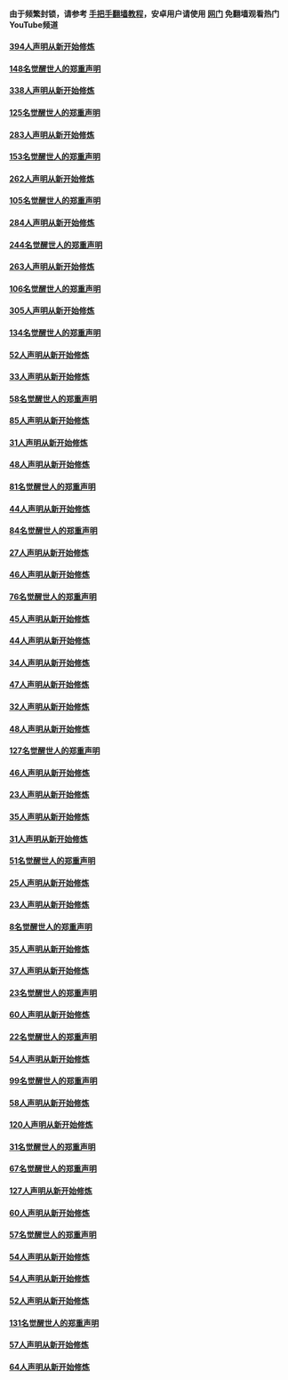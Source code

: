 #### 由于频繁封锁，请参考 [手把手翻墙教程](https://github.com/gfw-breaker/guides/wiki/)，安卓用户请使用 [网门](https://github.com/gfw-breaker/nogfw/blob/master/dl.md?t=05070900) 免翻墙观看热门YouTube频道 

#### [394人声明从新开始修炼](../pages/91/423914.md?t=05070900) 

#### [148名觉醒世人的郑重声明](../pages/91/423913.md?t=05070900) 

#### [338人声明从新开始修炼](../pages/91/423540.md?t=05070900) 

#### [125名觉醒世人的郑重声明](../pages/91/423539.md?t=05070900) 

#### [283人声明从新开始修炼](../pages/91/423296.md?t=05070900) 

#### [153名觉醒世人的郑重声明](../pages/91/423295.md?t=05070900) 

#### [262人声明从新开始修炼](../pages/91/423004.md?t=05070900) 

#### [105名觉醒世人的郑重声明](../pages/91/423003.md?t=05070900) 

#### [284人声明从新开始修炼](../pages/91/422707.md?t=05070900) 

#### [244名觉醒世人的郑重声明](../pages/91/422706.md?t=05070900) 

#### [263人声明从新开始修炼](../pages/91/422553.md?t=05070900) 

#### [106名觉醒世人的郑重声明](../pages/91/422552.md?t=05070900) 

#### [305人声明从新开始修炼](../pages/91/422153.md?t=05070900) 

#### [134名觉醒世人的郑重声明](../pages/91/422152.md?t=05070900) 

#### [52人声明从新开始修炼](../pages/91/421846.md?t=05070900) 

#### [33人声明从新开始修炼](../pages/91/421804.md?t=05070900) 

#### [58名觉醒世人的郑重声明](../pages/91/421845.md?t=05070900) 

#### [85人声明从新开始修炼](../pages/91/421769.md?t=05070900) 

#### [31人声明从新开始修炼](../pages/91/421763.md?t=05070900) 

#### [48人声明从新开始修炼](../pages/91/421605.md?t=05070900) 

#### [81名觉醒世人的郑重声明](../pages/91/421656.md?t=05070900) 

#### [44人声明从新开始修炼](../pages/91/421544.md?t=05070900) 

#### [84名觉醒世人的郑重声明](../pages/91/421543.md?t=05070900) 

#### [27人声明从新开始修炼](../pages/91/421465.md?t=05070900) 

#### [46人声明从新开始修炼](../pages/91/421454.md?t=05070900) 

#### [76名觉醒世人的郑重声明](../pages/91/421453.md?t=05070900) 

#### [45人声明从新开始修炼](../pages/91/421452.md?t=05070900) 

#### [44人声明从新开始修炼](../pages/91/421422.md?t=05070900) 

#### [34人声明从新开始修炼](../pages/91/421322.md?t=05070900) 

#### [47人声明从新开始修炼](../pages/91/421264.md?t=05070900) 

#### [32人声明从新开始修炼](../pages/91/421225.md?t=05070900) 

#### [48人声明从新开始修炼](../pages/91/421202.md?t=05070900) 

#### [127名觉醒世人的郑重声明](../pages/91/421224.md?t=05070900) 

#### [46人声明从新开始修炼](../pages/91/421203.md?t=05070900) 

#### [23人声明从新开始修炼](../pages/91/421138.md?t=05070900) 

#### [35人声明从新开始修炼](../pages/91/421122.md?t=05070900) 

#### [31人声明从新开始修炼](../pages/91/421081.md?t=05070900) 

#### [51名觉醒世人的郑重声明](../pages/91/421080.md?t=05070900) 

#### [25人声明从新开始修炼](../pages/91/421020.md?t=05070900) 

#### [23人声明从新开始修炼](../pages/91/420884.md?t=05070900) 

#### [8名觉醒世人的郑重声明](../pages/91/420883.md?t=05070900) 

#### [35人声明从新开始修炼](../pages/91/420809.md?t=05070900) 

#### [37人声明从新开始修炼](../pages/91/420766.md?t=05070900) 

#### [23名觉醒世人的郑重声明](../pages/91/420765.md?t=05070900) 

#### [60人声明从新开始修炼](../pages/91/420727.md?t=05070900) 

#### [22名觉醒世人的郑重声明](../pages/91/420726.md?t=05070900) 

#### [54人声明从新开始修炼](../pages/91/420529.md?t=05070900) 

#### [99名觉醒世人的郑重声明](../pages/91/420528.md?t=05070900) 

#### [58人声明从新开始修炼](../pages/91/420198.md?t=05070900) 

#### [120人声明从新开始修炼](../pages/91/420141.md?t=05070900) 

#### [31名觉醒世人的郑重声明](../pages/91/420197.md?t=05070900) 

#### [67名觉醒世人的郑重声明](../pages/91/420140.md?t=05070900) 

#### [127人声明从新开始修炼](../pages/91/420082.md?t=05070900) 

#### [60人声明从新开始修炼](../pages/91/420081.md?t=05070900) 

#### [57名觉醒世人的郑重声明](../pages/91/420080.md?t=05070900) 

#### [54人声明从新开始修炼](../pages/91/419533.md?t=05070900) 

#### [54人声明从新开始修炼](../pages/91/419532.md?t=05070900) 

#### [52人声明从新开始修炼](../pages/91/419531.md?t=05070900) 

#### [131名觉醒世人的郑重声明](../pages/91/419530.md?t=05070900) 

#### [57人声明从新开始修炼](../pages/91/419430.md?t=05070900) 

#### [64人声明从新开始修炼](../pages/91/419429.md?t=05070900) 

